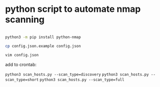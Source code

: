 # python script to automate nmap scanning
```bash

python3 -m pip install python-nmap

cp config.json.example config.json

vim config.json

```


add to crontab:

`python3 scan_hosts.py --scan_type=discovery`
`python3 scan_hosts.py --scan_type=short`
`python3 scan_hosts.py --scan_type=full`
